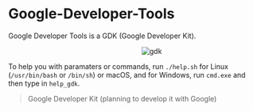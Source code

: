 # Google-Developer-Tools
Google Developer Tools is a GDK (Google Developer Kit). 

                                                                    ![gdk](https://github.com/ByteTech-Corporation/Google-Developer-Tools/assets/111024718/0c4c2d0f-b8a5-4766-a230-ac2f8ddc003f)

To help you with paramaters or commands, run `./help.sh` for Linux (`/usr/bin/bash` or `/bin/sh`) or macOS, and for Windows, run `cmd.exe` and then type in `help_gdk`.                                                                   

> Google Developer Kit (planning to develop it with Google)


